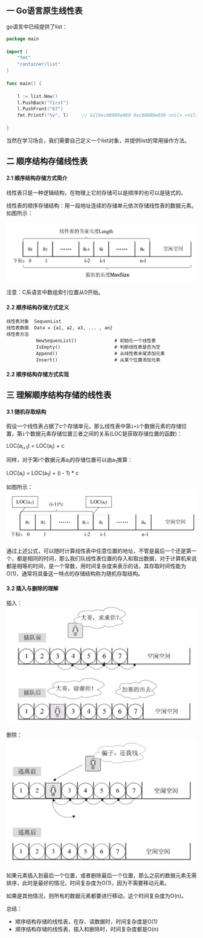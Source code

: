 ## 一 Go语言原生线性表

go语言中已经提供了list：
```go
package main

import (
	"fmt"
	"container/list"
)

func main() {

	l := list.New()
	l.PushBack("first")
	l.PushFront("67")
	fmt.Printf("%v", l)		// &{{0xc00009e060 0xc00009e030 <nil> <nil>} 2}

}
```

当然在学习场合，我们需要自己定义一个list对象，并提供list的常用操作方法。

## 二 顺序结构存储线性表

#### 2.1 顺序结构存储方式简介 

线性表只是一种逻辑结构，在物理上它的存储可以是顺序的也可以是链式的。  

线性表的顺序存储结构：用一段地址连续的存储单元依次存储线性表的数据元素。如图所示：  

![](../images/Algorithm/list-2.png)

注意：C系语言中数组索引位置从0开始。


#### 2.2 顺序结构存储方式定义

```
线性表对象  SequenList
线性表数据  Data = {a1, a2, a3, ... , an}
线性表方法    
           NewSequenList()            	# 初始化一个线性表
           IsEmpty()            		# 判断线性表是否为空
		   Append()						# 从线性表末尾添加元素
		   Insert()						# 从某个位置添加元素
```

#### 2.2 顺序结构存储方式实现




## 三 理解顺序结构存储的线性表 

#### 3.1 随机存取结构

假设一个线性表占据了c个存储单元，那么线性表中第`i+1`个数据元素的存储位置，第`i`个数据元素存储位置三者之间的关系(LOC是获取存储位置的函数)：  

LOC(a<sub>i+1</sub>) = LOC(a<sub>i</sub>) + c  

同样，对于第i个数据元素a<sub>i</sub>的存储位置可以由a<sub>1</sub>推算：  

LOC(a<sub>i</sub>) = LOC(a<sub>1</sub>) + (i - 1) * c   

如图所示：
![](../images/Algorithm/line-3.png)  

通过上述公式，可以随时计算线性表中任意位置的地址，不管是最后一个还是第一个，都是相同的时间，那么我们队线性表位置的存入和取出数据，对于计算机来说都是相等的时间，是一个常数，用时间复杂度来表示的话，其存取时间性能为O(1)，通常将具备这一特点的存储结构称为随机存取结构。  


#### 3.2 插入与删除的理解 

插入：  
![](../images/Algorithm/line-4.png)   

删除：  
![](../images/Algorithm/line-5.png)   

如果元素插入到最后一个位置，或者删除最后一个位置，那么之前的数据元素无需排序，此时是最好的情况，时间复杂度为O(1)，因为不需要移动元素。  

如果是其他情况，则所有的数据元素都要进行移动，这个时间复杂度为O(n)。  

总结：
- 顺序结构存储的线性表，在存、读数据时，时间复杂度是O(1)
- 顺序结构存储的线性表，插入和删除时，时间复杂度都是O(n)
